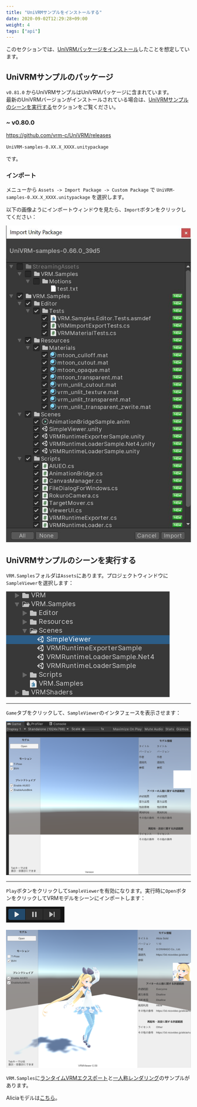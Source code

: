 ```yaml
---
title: "UniVRMサンプルをインストールする"
date: 2020-09-02T12:29:28+09:00
weight: 4
tags: ["api"]
---
```


このセクションでは、[UniVRMパッケージをインストール](/univrm/install/univrm_install)したことを想定しています。

## UniVRMサンプルのパッケージ

`v0.81.0` からUniVRMサンプルはUniVRMパッケージに含まれています。  
最新のUniVRMバージョンがインストールされている場合は、[UniVRMサンプルのシーンを実行する](#univrmサンプルのシーンを実行する)セクションをご覧ください。

### ~ v0.80.0

https://github.com/vrm-c/UniVRM/releases

`UniVRM-samples-0.XX.X_XXXX.unitypackage`

です。

### インポート

メニューから `Assets -> Import Package -> Custom Package` で `UniVRM-samples-0.XX.X_XXXX.unitypackage` を選択します。

以下の画像ようにインポートウィンドウを見たら、`Import`ボタンをクリックしてください：

![sample_package_import](/_static/images/vrm/sample_package_import.jpg)

## UniVRMサンプルのシーンを実行する

`VRM.Samples`フォルダは`Assets`にあります。プロジェクトウィンドウに`SampleViewer`を選択します：

![sample_scene](/_static/images/vrm/sample_scene.jpg)
<hr>

`Game`タブをクリックして、`SampleViewer`のインタフェースを表示させます：

![sample_viewer](/_static/images/vrm/sample_viewer.jpg)
<hr>

`Play`ボタンをクリックして`SampleViewer`を有効になります。実行時に`Open`ボタンをクリックしてVRMモデルをシーンにインポートします：

![play_mode](/_static/images/vrm/play_mode.jpg)
<br>
<br>
![sample_viewer_activate](/_static/images/vrm/sample_viewer_activate.jpg)

`VRM.Samples`に[ランタイムVRMエクスポート](https://github.com/vrm-c/UniVRM/tree/master/Assets/VRM/Samples/RuntimeExporterSample)と[一人称レンダリング](https://github.com/vrm-c/UniVRM/tree/master/Assets/VRM/Samples/FirstPersonSample)のサンプルがあります。

Aliciaモデルは[こちら](https://github.com/vrm-c/UniVRM/blob/master/Tests/Models/Alicia_vrm-0.51/AliciaSolid_vrm-0.51.vrm)。
